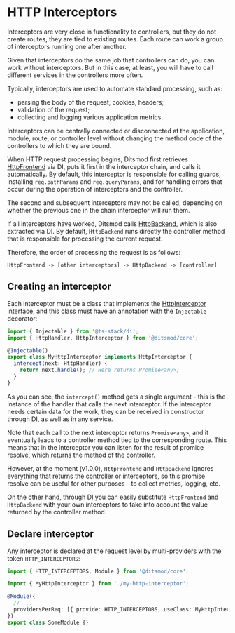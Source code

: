 # HTTP Interceptors

Interceptors are very close in functionality to controllers, but they do not create routes, they
are tied to existing routes. Each route can work a group of interceptors running one after another.

Given that interceptors do the same job that controllers can do, you can work without interceptors.
But in this case, at least, you will have to call different services in the controllers more often.

Typically, interceptors are used to automate standard processing, such as:

- parsing the body of the request, cookies, headers;
- validation of the request;
- collecting and logging various application metrics.

Interceptors can be centrally connected or disconnected at the application, module, route, or
controller level without changing the method code of the controllers to which they are bound.

When HTTP request processing begins, Ditsmod first retrieves [HttpFrontend][2] via DI, puts it
first in the interceptor chain, and calls it automatically. By default, this interceptor is
responsible for calling guards, installing `req.pathParams` and `req.queryParams`, and for handling
errors that occur during the operation of interceptors and the controller.

The second and subsequent interceptors may not be called, depending on whether the previous one in
the chain interceptor will run them.

If all interceptors have worked, Ditsmod calls [HttpBackend][3], which is also extracted via DI. By
default, `HttpBackend` runs directly the controller method that is responsible for processing the
current request.

Therefore, the order of processing the request is as follows:

```text
HttpFrontend -> [other interceptors] -> HttpBackend -> [controller]
```

## Creating an interceptor

Each interceptor must be a class that implements the [HttpInterceptor][1] interface, and this class
must have an annotation with the `Injectable` decorator:

```ts
import { Injectable } from '@ts-stack/di';
import { HttpHandler, HttpInterceptor } from '@ditsmod/core';

@Injectable()
export class MyHttpInterceptor implements HttpInterceptor {
  intercept(next: HttpHandler) {
    return next.handle(); // Here returns Promise<any>;
  }
}
```

As you can see, the `intercept()` method gets a single argument - this is the instance of the
handler that calls the next interceptor. If the interceptor needs certain data for the work, they
can be received in constructor through DI, as well as in any service.

Note that each call to the next interceptor returns `Promise<any>`, and it eventually leads to a
controller method tied to the corresponding route. This means that in the interceptor you can
listen for the result of promice resolve, which returns the method of the controller.

However, at the moment (v1.0.0), `HttpFrontend` and `HttpBackend` ignores everything that returns
the controller or interceptors, so this promise resolve can be useful for other purposes - to
collect metrics, logging, etc.

On the other hand, through DI you can easily substitute `HttpFrontend` and `HttpBackend` with your
own interceptors to take into account the value returned by the controller method.

## Declare interceptor

Any interceptor is declared at the request level by multi-providers with the token
`HTTP_INTERCEPTORS`:

```ts
import { HTTP_INTERCEPTORS, Module } from '@ditsmod/core';

import { MyHttpInterceptor } from './my-http-interceptor';

@Module({
  // ...
  providersPerReq: [{ provide: HTTP_INTERCEPTORS, useClass: MyHttpInterceptor, multi: true }],
})
export class SomeModule {}
```

[1]: https://github.com/ditsmod/ditsmod/blob/core-1.0.0/packages/core/src/types/http-interceptor.ts#L9-L11
[2]: https://github.com/ditsmod/ditsmod/blob/core-1.0.0/packages/core/src/types/http-interceptor.ts#L18-L20
[3]: https://github.com/ditsmod/ditsmod/blob/core-1.0.0/packages/core/src/types/http-interceptor.ts#L41-L43
